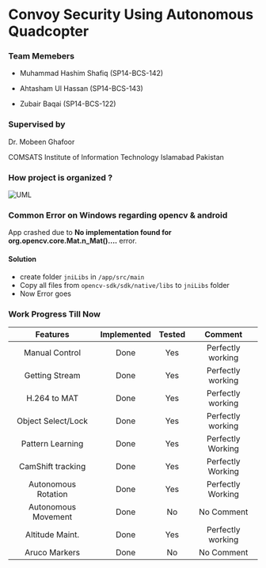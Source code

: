 # Convoy Security Using Autonomous Quadcopter

### Team Memebers
* Muhammad Hashim Shafiq (SP14-BCS-142)

* Ahtasham Ul Hassan (SP14-BCS-143)

* Zubair Baqai (SP14-BCS-122)

### Supervised by

   Dr. Mobeen Ghafoor
   
   COMSATS Institute of Information Technology Islamabad Pakistan 


### How project is organized ?

![UML](https://raw.githubusercontent.com/Parrot-Developers/Samples/master/Android/uml/mobile_uml_classes.png "UML Bebop Drone Sample")


### Common Error on Windows regarding opencv & android

App crashed due to __No implementation found for org.opencv.core.Mat.n_Mat()....__ error.
#### Solution
 * create folder `jniLibs` in `/app/src/main`
 * Copy all files from `opencv-sdk/sdk/native/libs` to `jniLibs` folder
 * Now Error goes
 
 ### Work Progress Till Now
 
 | Features        | Implemented     | Tested          | Comment         |
 |:---------------:|:---------------:|:---------------:|:---------------:|
 | Manual Control  |  Done           | Yes             |Perfectly working|
 | Getting Stream  |  Done           | Yes             |Perfectly working|
 | H.264 to MAT    |  Done           | Yes             |Perfectly working|
 | Object Select/Lock|  Done         | Yes             |Perfectly working|
 | Pattern Learning|  Done           | Yes             |Perfectly Working|
 | CamShift tracking| Done           | Yes             |Perfectly Working|
 |Autonomous Rotation|Done           | Yes             |Perfectly Working|
 |Autonomous Movement|Done           | No              |   No Comment    |
 | Altitude Maint.  | Done           | Yes             |Perfectly working|
 | Aruco Markers    | Done           | No              |No Comment       |
 
 
